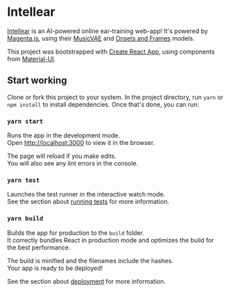 # Intellear

[Intellear](https://intellear.com/) is an AI-powered online ear-training web-app! It's powered by [Magenta.js](https://magenta.tensorflow.org/), using their [MusicVAE](https://magenta.tensorflow.org/music-vae) and [Onsets and Frames](https://magenta.tensorflow.org/onsets-frames) models. 

This project was bootstrapped with [Create React App](https://github.com/facebook/create-react-app), using components from [Material-UI](https://material-ui.com/).

## Start working

Clone or fork this project to your system. In the project directory, run `yarn` or `npm install` to install dependencies. Once that's done, you can run:

### `yarn start`

Runs the app in the development mode.<br />
Open [http://localhost:3000](http://localhost:3000) to view it in the browser.

The page will reload if you make edits.<br />
You will also see any lint errors in the console.

### `yarn test`

Launches the test runner in the interactive watch mode.<br />
See the section about [running tests](https://facebook.github.io/create-react-app/docs/running-tests) for more information.

### `yarn build`

Builds the app for production to the `build` folder.<br />
It correctly bundles React in production mode and optimizes the build for the best performance.

The build is minified and the filenames include the hashes.<br />
Your app is ready to be deployed!

See the section about [deployment](https://facebook.github.io/create-react-app/docs/deployment) for more information.
